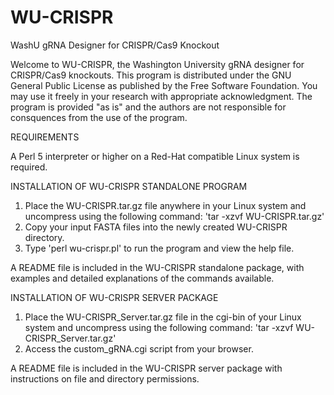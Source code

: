 # WU-CRISPR
WashU gRNA Designer for CRISPR/Cas9 Knockout

Welcome to WU-CRISPR, the Washington University gRNA designer for CRISPR/Cas9 knockouts. This program is distributed under the GNU General Public License as published by the Free Software Foundation. You may use it freely in your research with appropriate acknowledgment. The program is provided "as is" and the authors are not responsible for consquences from the use of the program.

REQUIREMENTS

A Perl 5 interpreter or higher on a Red-Hat compatible Linux system is required.

INSTALLATION OF WU-CRISPR STANDALONE PROGRAM

1. Place the WU-CRISPR.tar.gz file anywhere in your Linux system and uncompress using the following command:
  'tar -xzvf WU-CRISPR.tar.gz'
2. Copy your input FASTA files into the newly created WU-CRISPR directory.
3. Type 'perl wu-crispr.pl' to run the program and view the help file.

A README file is included in the WU-CRISPR standalone package, with examples and detailed explanations of the commands available.

INSTALLATION OF WU-CRISPR SERVER PACKAGE

1. Place the WU-CRISPR_Server.tar.gz file in the cgi-bin of your Linux system and uncompress using the following command:
'tar -xzvf WU-CRISPR_Server.tar.gz'
2. Access the custom_gRNA.cgi script from your browser.

A README file is included in the WU-CRISPR server package with instructions on file and directory permissions.
